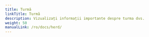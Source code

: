 ```yaml
---
title: Turmă
linkTitle: Turmă
description: Vizualizați informații importante despre turma dvs.
weight: 50
manualLink: /ro/docs/herd/
---
```

<script>
  window.location.href = "/ro/docs/herd/";
</script>
